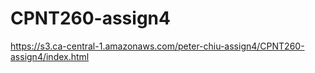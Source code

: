 # CPNT260-assign4

https://s3.ca-central-1.amazonaws.com/peter-chiu-assign4/CPNT260-assign4/index.html
